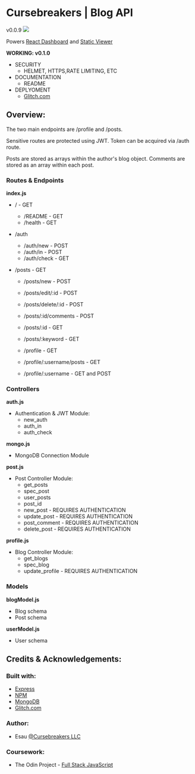 # Cursebreakers | Blog API

v0.0.9 ![](/images/brkr-cloud.png)

Powers [React Dashboard](https://github.com/cursebreakers/blog-react-dashboard) and [Static Viewer](https://github.com/cursebreakers/blog-static-viewer)

**WORKING: v0.1.0**

- SECURITY
  - HELMET, HTTPS,RATE LIMITING, ETC
- DOCUMENTATION 
  - README
- DEPLYOMENT
  - [Glitch.com](https://glitch.com/)
  
## Overview:

The two main endpoints are /profile and /posts. 

Sensitive routes are protected using JWT. Token can be acquired via /auth route.

Posts are stored as arrays within the author's blog object. Comments are stored as an array within each post. 

### Routes & Endpoints

**index.js**
- / - GET
  - /README - GET
  - /health - GET

- /auth
  - /auth/new - POST
  - /auth/in - POST
  - /auth/check - GET

- /posts - GET
  - /posts/new - POST
  - /posts/edit/:id - POST
  - /posts/delete/:id - POST
  - /posts/:id/comments - POST
  - /posts/:id - GET
  - /posts/:keyword - GET

  - /profile - GET
  - /profile/:username/posts - GET
  - /profile/:username - GET and POST

### Controllers

**auth.js**
- Authentication & JWT Module:
  - new_auth
  - auth_in
  - auth_check

**mongo.js**
- MongoDB Connection Module

**post.js**
- Post Controller Module:
  - get_posts
  - spec_post
  - user_posts
  - post_id
  - new_post - REQUIRES AUTHENTICATION
  - update_post - REQUIRES AUTHENTICATION
  - post_comment - REQUIRES AUTHENTICATION
  - delete_post - REQUIRES AUTHENTICATION

**profile.js**
- Blog Controller Module:
  - get_blogs
  - spec_blog
  - update_profile - REQUIRES AUTHENTICATION

### Models
**blogModel.js**
- Blog schema
- Post schema

**userModel.js**
- User schema

## Credits & Acknowledgements:

### Built with:

- [Express](https://expressjs.com/)
- [NPM](https://www.npmjs.com/)
- [MongoDB](https://www.mongodb.com/)
- [Glitch.com](https://glitch.com/)

### Author:

- Esau [@Cursebreakers LLC](https://cursebreakers.net)

### Coursework:

- The Odin Project - [Full Stack JavaScript](https://www.theodinproject.com/lessons/nodejs-blog-api)